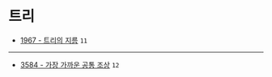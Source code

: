 # 트리

- [1967 - 트리의 지름](https://www.acmicpc.net/problem/1967) `11`

---

- [3584 - 가장 가까운 공통 조상](https://www.acmicpc.net/problem/3584) `12`
